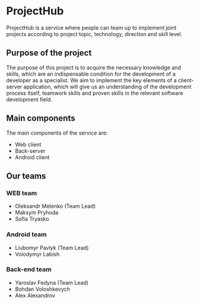 # ProjectHub
ProjectHub is a service where people can team up to implement joint projects according to project topic, technology, direction and skill level.

## Purpose of the project
The purpose of this project is to acquire the necessary knowledge and skills, which are an indispensable condition for the development of a developer as a specialist.
We aim to implement the key elements of a client-server application, which will give us an understanding of the development process itself,
teamwork skills and proven skills in the relevant software development field.

## Main components
The main components of the service are:
  - Web client
  - Back-server
  - Android client

## Our teams
### WEB team
- Oleksandr Melenko (Team Lead)
- Maksym Pryhoda
- Sofia Tryasko

### Android team
- Liubomyr Pavlyk (Team Lead)
- Volodymyr Labish

### Back-end team
- Yaroslav Fedyna (Team Lead)
- Bohdan Voloshkevych
- Alex Alexandrov
